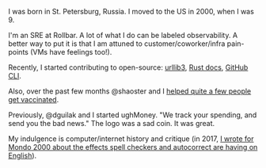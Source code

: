 I was born in St. Petersburg, Russia. I moved to the US in 2000, when I was 9.

I'm an SRE at Rollbar. A lot of what I do can be labeled observability. A better way to put it is that I am attuned to customer/coworker/infra pain-points (VMs have feelings too!).

Recently, I started contributing to open-source: [urllib3](https://github.com/urllib3/urllib3/pull/2197), [Rust docs](https://github.com/rust-lang/book/pull/2580), [GitHub CLI](https://github.com/cli/cli/pull/3374).

Also, over the past few months @shaoster and I [helped quite a few people get vaccinated](https://www.mycentraljersey.com/story/news/health/2021/03/24/how-two-software-engineers-can-help-you-secure-covid-19-vaccine/4789775001/).

Previously, @dguilak and I started ughMoney. "We track your spending, and send you the bad news." The logo was a sad coin. It was great.

My indulgence is computer/internet history and critique (in 2017, [I wrote for Mondo 2000 about the effects spell checkers and autocorrect are having on English](https://archvile.net/2017/12/12/pink-lexical-slime.html)).
